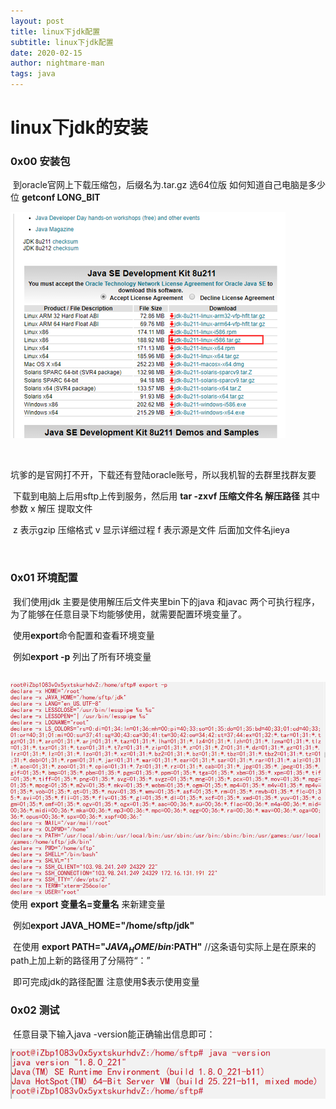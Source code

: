 ```yaml
---
layout: post
title: linux下jdk配置
subtitle: linux下jdk配置
date: 2020-02-15
author: nightmare-man
tags: java
---
```

# linux下jdk的安装

### 0x00 安装包

​			到oracle官网上下载压缩包，后缀名为.tar.gz 选64位版 如何知道自己电脑是多少位 **getconf LONG_BIT**

![QQ截图20200215131317](/assets/img/QQ截图20200215131317.png)

​			

​			坑爹的是官网打不开，下载还有登陆oracle账号，所以我机智的去群里找群友要

​			下载到电脑上后用sftp上传到服务，然后用 **tar -zxvf 压缩文件名 解压路径**    其中参数 x 解压 提取文件

​			z 表示gzip 压缩格式 v 显示详细过程 f 表示源是文件 后面加文件名jieya

​			

### 0x01  环境配置

​			我们使用jdk 主要是使用解压后文件夹里bin下的java 和javac 两个可执行程序，为了能够在任意目录下均能够使用，就需要配置环境变量了。

​			使用**export**命令配置和查看环境变量

​			例如**export -p** 列出了所有环境变量

​		![QQ截图20200215142215](/assets/img/QQ截图20200215142215.png)		使用 **export 变量名=变量名**  来新建变量

​		例如**export JAVA_HOME="/home/sftp/jdk"**

​		在使用 **export PATH="$JAVA_HOME/bin:$PATH"**  //这条语句实际上是在原来的path上加上新的路径用了分隔符“：”

​		即可完成jdk的路径配置 注意使用$表示使用变量 

### 0x02 测试

​		任意目录下输入java -version能正确输出信息即可：

![QQ截图20200215143432](/assets/img/QQ截图20200215143432.png)

​		